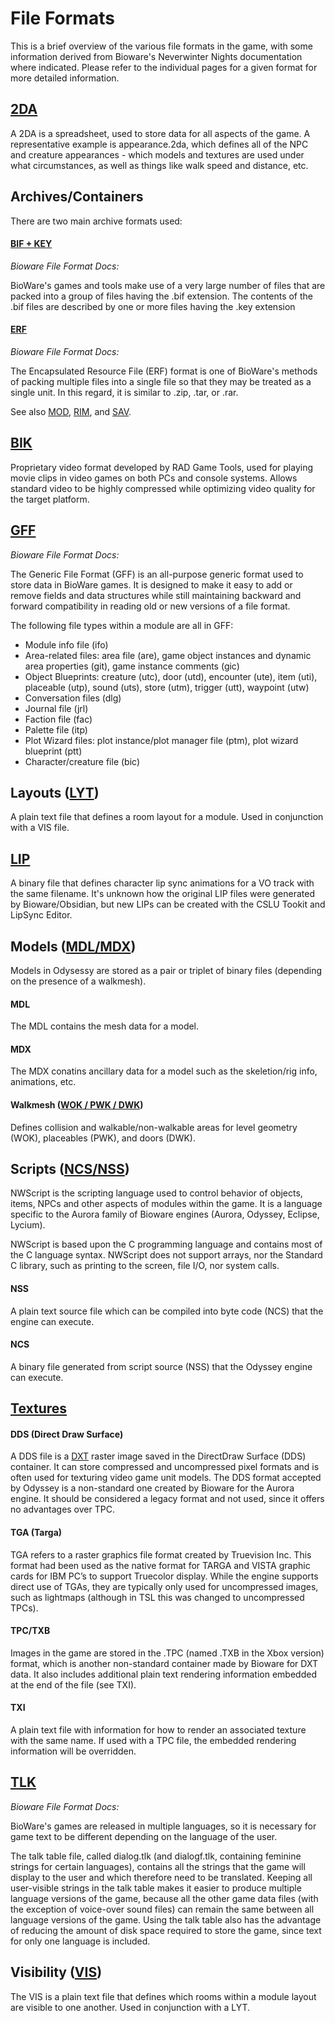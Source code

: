 File Formats
=======
This is a brief overview of the various file formats in the game, with some information derived from Bioware's Neverwinter Nights documentation where indicated. Please refer to the individual pages for a given format for more detailed information.

 [2DA](pages/formats-2da.md)
---------
A 2DA is a spreadsheet, used to store data for all aspects of the game. A representative example is appearance.2da, which defines all of the NPC and creature appearances - which models and textures are used under what circumstances, as well as things like walk speed and distance, etc.

Archives/Containers
---------
There are two main archive formats used:

#### [BIF + KEY](pages/formats-bif.md)
_Bioware File Format Docs:_

BioWare's games and tools make use of a very large number of files that are packed into a group of files having the .bif extension. The contents of the .bif files are described by one or more files having the .key extension

#### [ERF](pages/formats-erf.md)
_Bioware File Format Docs:_

The Encapsulated Resource File (ERF) format is one of BioWare's methods of packing multiple files into a single file so that they may be treated as a single unit. In this regard, it is similar to .zip, .tar, or .rar. 

See also [MOD](pages/formats-mod.md), [RIM](pages/formats-rim.md), and [SAV](pages/formats-sav.md).

 [BIK](pages/formats-bik.md)
---------
Proprietary video format developed by RAD Game Tools, used for playing movie clips in video games on both PCs and console systems. Allows standard video to be highly compressed while optimizing video quality for the target platform.

[GFF](pages/formats-gff.md)
---------
_Bioware File Format Docs:_

The Generic File Format (GFF) is an all-purpose generic format used to store data in BioWare games. It is designed to make it easy to add or remove fields and data structures while still maintaining backward and forward compatibility in reading old or new versions of a file format.

The following file types within a module are all in GFF:
* Module info file (ifo)
* Area-related files: area file (are), game object instances and dynamic area properties (git), game instance comments (gic)
* Object Blueprints: creature (utc), door (utd), encounter (ute), item (uti), placeable (utp), sound (uts), store (utm), trigger (utt), waypoint (utw)
* Conversation files (dlg)
* Journal file (jrl)
* Faction file (fac)
* Palette file (itp)
* Plot Wizard files: plot instance/plot manager file (ptm), plot wizard blueprint (ptt)
* Character/creature file (bic)

Layouts ([LYT](pages/formats-lyt.md))
---------
A plain text file that defines a room layout for a module. Used in conjunction with a VIS file.

[LIP](pages/formats-lip.md)
---------
A binary file that defines character lip sync animations for a VO track with the same filename. It's unknown how the original LIP files were generated by Bioware/Obsidian, but new LIPs can be created with the CSLU Tookit and LipSync Editor.

Models ([MDL/MDX](pages/formats-mdl_mdx.md))
---------
Models in Odysessy are stored as a pair or triplet of binary files (depending on the presence of a walkmesh).

#### MDL
The MDL contains the mesh data for a model.

#### MDX
The MDX conatins ancillary data for a model such as the skeletion/rig info, animations, etc.

#### Walkmesh ([WOK / PWK / DWK](pages/formats-wok_pwk_dwk.md))
Defines collision and walkable/non-walkable areas for level geometry (WOK), placeables (PWK), and doors (DWK).

Scripts ([NCS/NSS](pages/formats-ncs_nss.md))
---------
NWScript is the scripting language used to control behavior of objects, items, NPCs and other aspects of modules within the game. It is a language specific to the Aurora family of Bioware engines (Aurora, Odyssey, Eclipse, Lycium).

NWScript is based upon the C programming language and contains most of the C language syntax. NWScript does not support arrays, nor the Standard C library, such as printing to the screen, file I/O, nor system calls.

#### NSS
A plain text source file which can be compiled into byte code (NCS) that the engine can execute.

#### NCS
A binary file generated from script source (NSS) that the Odyssey engine can execute.

 [Textures](pages/formats-textures.md)
---------
#### DDS (Direct Draw Surface)
A DDS file is a [DXT](https://en.wikipedia.org/wiki/S3_Texture_Compression) raster image saved in the DirectDraw Surface (DDS) container. It can store compressed and uncompressed pixel formats and is often used for texturing video game unit models. The DDS format accepted by Odyssey is a non-standard one created by Bioware for the Aurora engine. It should be considered a legacy format and not used, since it offers no advantages over TPC.

#### TGA (Targa)
TGA refers to a raster graphics file format created by Truevision Inc. This format had been used as the native format for TARGA and VISTA graphic cards for IBM PC’s to support Truecolor display. While the engine supports direct use of TGAs, they are typically only used for uncompressed images, such as lightmaps (although in TSL this was changed to uncompressed TPCs).

#### TPC/TXB
Images in the game are stored in the .TPC (named .TXB in the Xbox version) format, which is another non-standard container made by Bioware for DXT data. It also includes additional plain text rendering information embedded at the end of the file (see TXI).

#### TXI
A plain text file with information for how to render an associated texture with the same name. If used with a TPC file, the embedded rendering information will be overridden.

 [TLK](pages/formats-tlk.md)
---------
_Bioware File Format Docs:_

BioWare's games are released in multiple languages, so it is necessary for game text to be different depending on the language of the user.

The talk table file, called dialog.tlk (and dialogf.tlk, containing feminine strings for certain languages), contains all the strings that the game will display to the user and which therefore need to be translated. Keeping all user-visible strings in the talk table makes it easier to produce multiple language versions of the game, because all the other game data files (with the exception of voice-over sound files) can remain the same between all language versions of the game. Using the talk table also has the advantage of reducing the amount of disk space required to store the game, since text for only one language is included.

Visibility ([VIS](pages/formats-vis.md))
---------
The VIS is a plain text file that defines which rooms within a module layout are visible to one another. Used in conjunction with a LYT.
